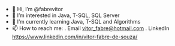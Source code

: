 - 👋 Hi, I’m @fabrevitor
- 👀 I’m interested in Java, T-SQL, SQL Server
- 🌱 I’m currently learning Java, T-SQL and Algorithms
- 📫 How to reach me:
.
Email vitor_fabre@hotmail.com
.
LinkedIn https://www.linkedin.com/in/vitor-fabre-de-souza/
